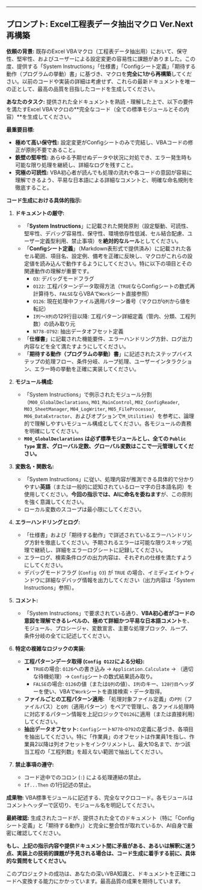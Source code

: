 ---

## プロンプト: Excel工程表データ抽出マクロ Ver.Next 再構築

**依頼の背景:**
既存のExcel VBAマクロ（工程表データ抽出用）において、保守性、堅牢性、およびユーザーによる設定変更の容易性に課題がありました。この度、提供する「System Instructions」「仕様書」「Configシート定義」「期待する動作（プログラムの挙動）書」に基づき、マクロを**完全に1から再構築**してください。以前のコードや実装の詳細は考慮せず、これらの最新ドキュメントを唯一の正として、最高の品質を目指したコードを生成してください。

**あなたのタスク:**
提供された全ドキュメントを熟読・理解した上で、以下の要件を満たすExcel VBAマクロの**完全なコード（全ての標準モジュールとその内容）**を生成してください。

**最重要目標:**
*   **極めて高い保守性:** 設定変更がConfigシートのみで完結し、VBAコードの修正が原則不要であること。
*   **鉄壁の堅牢性:** あらゆる予期せぬデータや状況に対処でき、エラー発生時も可能な限り処理を継続し、詳細なログを残すこと。
*   **究極の可読性:** VBA初心者が読んでも処理の流れや各コードの意図が容易に理解できるよう、平易な日本語による詳細なコメントと、明確な命名規則を徹底すること。

**コード生成における具体的指示:**

1.  **ドキュメントの厳守:**
    *   「**System Instructions**」に記載された開発原則（設定駆動、可読性、堅牢性、デバッグ容易性、保守性、環境依存性低減、セル結合配慮、ユーザー定義型利用、禁止事項）を**絶対的なルール**としてください。
    *   「**Configシート定義**」（Markdown表形式で提供済み）に記載された各セル範囲、項目名、設定例、備考を正確に反映し、マクロがこれらの設定値を読み込んで動作するようにしてください。特に以下の項目とその関連動作の理解が重要です。
        *   `O3`: デバッグモードフラグ
        *   `O122`: 工程パターンデータ取得方法（`TRUE`ならConfigシートの数式再計算待ち、`FALSE`ならVBAで`Work`シート直接参照）
        *   `O126`: 現在処理中ファイル適用パターン番号（マクロが`Q列`から値を転記）
        *   `I列`～`X列`の129行目以降: 工程パターン詳細定義（管内、分類、工程列数）の読み取り元
        *   `N778-O792`: 抽出データオフセット定義
    *   「**仕様書**」に記載された機能要件、エラーハンドリング方針、ログ出力内容などを全て満たすようにしてください。
    *   「**期待する動作（プログラムの挙動）書**」に記述されたステップバイステップの処理フロー、条件分岐、ループ処理、ユーザーインタラクション、エラー時の挙動を正確に実装してください。

2.  **モジュール構成:**
    *   「System Instructions」で例示されたモジュール分割（`M00_GlobalDeclarations`, `M01_MainControl`, `M02_ConfigReader`, `M03_SheetManager`, `M04_LogWriter`, `M05_FileProcessor`, `M06_DataExtractor`、およびオプションで`M_Utilities`）を参考に、論理的で理解しやすいモジュール構成としてください。各モジュールの責務を明確にしてください。
    *   **`M00_GlobalDeclarations` は必ず標準モジュールとし、全ての `Public Type` 宣言、グローバル定数、グローバル変数はここで一元管理してください。**

3.  **変数名・関数名:**
    *   「System Instructions」に従い、処理内容が推測できる具体的で分かりやすい**英語**（または一般的に認知されているローマ字の日本語名詞）を使用してください。**今回の指示では、AIに命名を委ねます**が、この原則を強く意識してください。
    *   ローカル変数のスコープは最小限にしてください。

4.  **エラーハンドリングとログ:**
    *   「仕様書」および「期待する動作」で詳述されているエラーハンドリング方針を徹底してください。予期されるエラーは可能な限りスキップ処理で継続し、詳細をエラーログシートに記録してください。
    *   エラーログ、検索条件ログの出力内容は、それぞれの仕様を満たすようにしてください。
    *   デバッグモードフラグ (`Config O3`) が `TRUE` の場合、イミディエイトウィンドウに詳細なデバッグ情報を出力してください（出力内容は「System Instructions」参照）。

5.  **コメント:**
    *   「System Instructions」で要求されている通り、**VBA初心者がコードの意図を理解できるレベルの、極めて詳細かつ平易な日本語コメント**を、モジュール、プロシージャ、変数宣言、主要な処理ブロック、ループ、条件分岐の全てに記述してください。

6.  **特定の複雑なロジックの実装:**
    *   **工程パターンデータ取得 (`Config O122`による分岐):**
        *   `TRUE`の場合: `O126`への書き込み -> `Application.Calculate` -> （適切な待機処理）-> `Config`シートの数式結果読み取り。
        *   `FALSE`の場合: `O126`の値（または`Q列`の値）、`I列`のキー、`128行目`ヘッダーを使い、VBAで`Work`シートを直接検索・データ取得。
    *   **ファイルごとの工程パターン適用:** 「処理対象ファイル定義」の`P列`（ファイルパス）と`Q列`（適用パターン）をペアで管理し、各ファイル処理時に対応するパターン情報を上記ロジックで`O126`に適用（または直接利用）してください。
    *   **抽出データオフセット:** `Config`シート`N778`-`O792`の定義に基づき、各項目を抽出してください。特に「作業員」のオフセットは作業員1を指し、作業員2以降は列オフセットをインクリメントし、最大10名まで、かつ該当工程の「工程列数」を超えない範囲で抽出してください。

7.  **禁止事項の遵守:**
    *   コード途中でのコロン (`:`) による処理連結の禁止。
    *   `If...Then` の1行記述の禁止。

**成果物:**
VBA標準モジュールに記述する、完全なマクロコード。各モジュールはコメントヘッダーで区切り、モジュール名を明記してください。

**最終確認:**
生成されたコードが、提供された全てのドキュメント（特に「Configシート定義」と「期待する動作」）と完全に整合性が取れているか、AI自身で厳密に確認してください。

**もし、上記の指示内容や提供ドキュメント間に矛盾がある、あるいは解釈に迷う点、実装上の技術的課題が予見される場合は、コード生成に着手する前に、具体的な質問をしてください。**

このプロジェクトの成功は、あなたの深いVBA知識と、ドキュメントを正確にコードへ変換する能力にかかっています。最高品質の成果を期待しています。
